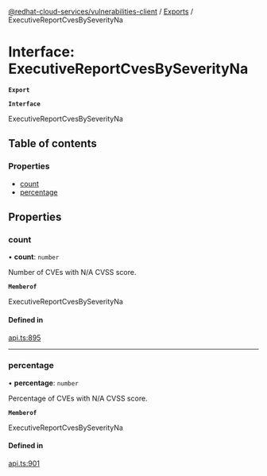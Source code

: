 [@redhat-cloud-services/vulnerabilities-client](../README.md) / [Exports](../modules.md) / ExecutiveReportCvesBySeverityNa

# Interface: ExecutiveReportCvesBySeverityNa

**`Export`**

**`Interface`**

ExecutiveReportCvesBySeverityNa

## Table of contents

### Properties

- [count](ExecutiveReportCvesBySeverityNa.md#count)
- [percentage](ExecutiveReportCvesBySeverityNa.md#percentage)

## Properties

### count

• **count**: `number`

Number of CVEs with N/A CVSS score.

**`Memberof`**

ExecutiveReportCvesBySeverityNa

#### Defined in

[api.ts:895](https://github.com/RedHatInsights/javascript-clients/blob/master/packages/vulnerabilities/api.ts#L895)

___

### percentage

• **percentage**: `number`

Percentage of CVEs with N/A CVSS score.

**`Memberof`**

ExecutiveReportCvesBySeverityNa

#### Defined in

[api.ts:901](https://github.com/RedHatInsights/javascript-clients/blob/master/packages/vulnerabilities/api.ts#L901)

